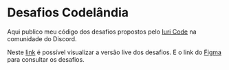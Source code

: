 # Desafios Codelândia
Aqui publico meu código dos desafios propostos pelo [Iuri Code](https://www.instagram.com/iuricode/) na comunidade do Discord.

Neste [link](https://desafios-codelandia.netlify.app/) é possível visualizar a versão live dos desafios. E o link do [Figma](https://www.figma.com/file/Yb9IBH56g7T1hdIyZ3BMNO/Desafios---Codel%C3%A2ndia?node-id=624%3A2) para consultar os desafios.


